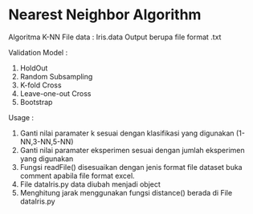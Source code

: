 # Nearest Neighbor Algorithm

Algoritma K-NN
File data : Iris.data
Output berupa file format .txt

Validation Model :
  1. HoldOut
  2. Random Subsampling
  3. K-fold Cross
  4. Leave-one-out Cross
  5. Bootstrap
  
Usage :
  1. Ganti nilai paramater k sesuai dengan klasifikasi yang digunakan (1-NN,3-NN,5-NN)
  2. Ganti nilai paramater eksperimen sesuai dengan jumlah eksperimen yang digunakan
  3. Fungsi readFile() disesuaikan dengan jenis format file dataset buka comment apabila file format excel.
  4. File dataIris.py data diubah menjadi object
  5. Menghitung jarak menggunakan fungsi distance() berada di File dataIris.py
